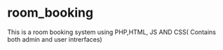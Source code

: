 # room_booking
This is a room booking system using PHP,HTML, JS AND CSS( Contains both admin and user intrerfaces)

